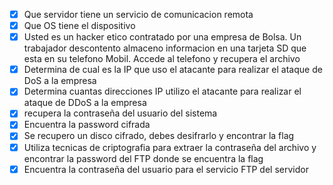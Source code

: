 - [x] Que servidor tiene un servicio de comunicacion remota 
- [x] Que OS tiene el dispositivo <IP>
- [x] Usted es un hacker etico contratado por una empresa de Bolsa. Un trabajador descontento almaceno informacion en una tarjeta SD que esta en su telefono Mobil. Accede al telefono y recupera el archivo
- [x] Determina de cual es la IP que uso el atacante para realizar el ataque de DoS a la empresa
- [x] Determina cuantas direcciones IP utilizo el atacante para realizar el ataque de DDoS a la empresa
- [x] recupera la contraseña del usuario <username> del sistema <IP> 
- [x] Encuentra la password cifrada 
- [x] Se recupero un disco cifrado, debes desifrarlo y encontrar la flag
- [x] Utiliza tecnicas de criptografia para extraer la contraseña del archivo y encontrar la password del FTP donde se encuentra la flag
- [x] Encuentra la contraseña del usuario <username> para el servicio FTP del servidor <IP>
